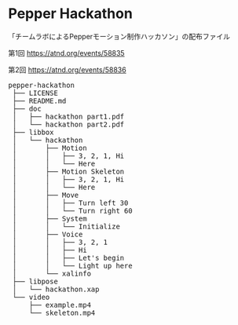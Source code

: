 # Pepper Hackathon

「チームラボによるPepperモーション制作ハッカソン」の配布ファイル

第1回 https://atnd.org/events/58835

第2回 https://atnd.org/events/58836

<pre>
pepper-hackathon
 ├── LICENSE
 ├── README.md
 ├── doc
 │   ├── hackathon part1.pdf
 │   └── hackathon part2.pdf
 ├── libbox
 │   └── hackathon
 │       ├── Motion
 │       │   ├── 3, 2, 1, Hi
 │       │   └── Here
 │       ├── Motion Skeleton
 │       │   ├── 3, 2, 1, Hi
 │       │   └── Here
 │       ├── Move
 │       │   ├── Turn left 30
 │       │   └── Turn right 60
 │       ├── System
 │       │   └── Initialize
 │       ├── Voice
 │       │   ├── 3, 2, 1
 │       │   ├── Hi
 │       │   ├── Let's begin
 │       │   └── Light up here
 │       └── xalinfo
 ├── libpose
 │   └── hackathon.xap
 └── video
     ├── example.mp4
     └── skeleton.mp4
</pre>

